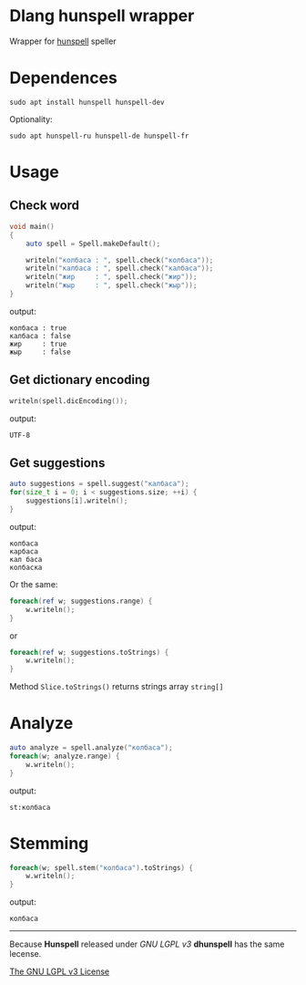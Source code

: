 # Dlang hunspell wrapper

Wrapper for [hunspell](https://hunspell.github.io/) speller

# Dependences

```
sudo apt install hunspell hunspell-dev
```
Optionality:
```
sudo apt hunspell-ru hunspell-de hunspell-fr
```

# Usage

## Check word

```d
void main()
{
    auto spell = Spell.makeDefault();

    writeln("колбаса : ", spell.check("колбаса"));
    writeln("калбаса : ", spell.check("калбаса"));
    writeln("жир     : ", spell.check("жир"));
    writeln("жыр     : ", spell.check("жыр"));
}
```
output:
```
колбаса : true
калбаса : false
жир     : true
жыр     : false
```

## Get dictionary encoding

```d
writeln(spell.dicEncoding());
```
output:
```
UTF-8
```

## Get suggestions

```d
auto suggestions = spell.suggest("калбаса");
for(size_t i = 0; i < suggestions.size; ++i) {
    suggestions[i].writeln();
}
```
output:
```
колбаса
карбаса
кал баса
колбаска
```
Or the same:
```d
foreach(ref w; suggestions.range) {
    w.writeln();
}
```
or
```d
foreach(ref w; suggestions.toStrings) {
    w.writeln();
}
```

Method `Slice.toStrings()` returns strings array `string[]`

# Analyze

```d
auto analyze = spell.analyze("колбаса");
foreach(w; analyze.range) {
    w.writeln();
}
```
output:
```
st:колбаса
```
# Stemming

```d
foreach(w; spell.stem("колбаса").toStrings) {
    w.writeln();
}
```
output:
```
колбаса
```


---
Because **Hunspell** released under *GNU LGPL v3* **dhunspell** has the same lecense.

[The GNU LGPL v3 License](LICENSE)
